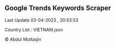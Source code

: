 

## Google Trends Keywords Scraper 
 
Last Update 03-04-2023 , 20:53:53

Country List :
VIETNAM.json



© Abdul Muttaqin 
